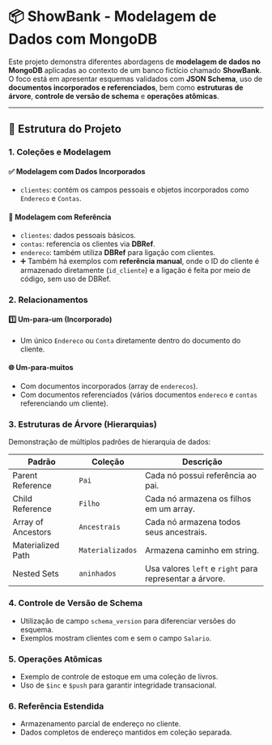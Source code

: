 # 📦 ShowBank - Modelagem de Dados com MongoDB

Este projeto demonstra diferentes abordagens de **modelagem de dados no MongoDB** aplicadas ao contexto de um banco fictício chamado **ShowBank**. O foco está em apresentar esquemas validados com **JSON Schema**, uso de **documentos incorporados e referenciados**, bem como **estruturas de árvore**, **controle de versão de schema** e **operações atômicas**.

---

## 📂 Estrutura do Projeto

### 1. **Coleções e Modelagem**

#### ✅ **Modelagem com Dados Incorporados**
- `clientes`: contém os campos pessoais e objetos incorporados como `Endereco` e `Contas`.

#### 🔗 **Modelagem com Referência**
- `clientes`: dados pessoais básicos.
- `contas`: referencia os clientes via **DBRef**.
- `endereco`: também utiliza **DBRef** para ligação com clientes.
- ➕ Também há exemplos com **referência manual**, onde o ID do cliente é armazenado diretamente (`id_cliente`) e a ligação é feita por meio de código, sem uso de DBRef.

### 2. **Relacionamentos**

#### 1️⃣ **Um-para-um (Incorporado)**
- Um único `Endereco` ou `Conta` diretamente dentro do documento do cliente.

#### 🌐 **Um-para-muitos**
- Com documentos incorporados (array de `enderecos`).
- Com documentos referenciados (vários documentos `endereco` e `contas` referenciando um cliente).

### 3. **Estruturas de Árvore (Hierarquias)**

Demonstração de múltiplos padrões de hierarquia de dados:

| Padrão               | Coleção         | Descrição                                               |
|----------------------|------------------|-----------------------------------------------------------|
| Parent Reference     | `Pai`            | Cada nó possui referência ao pai.                         |
| Child Reference      | `Filho`          | Cada nó armazena os filhos em um array.                  |
| Array of Ancestors   | `Ancestrais`     | Cada nó armazena todos seus ancestrais.                  |
| Materialized Path    | `Materializados` | Armazena caminho em string.                              |
| Nested Sets          | `aninhados`      | Usa valores `left` e `right` para representar a árvore.  |

### 4. **Controle de Versão de Schema**
- Utilização de campo `schema_version` para diferenciar versões do esquema.
- Exemplos mostram clientes com e sem o campo `Salario`.

### 5. **Operações Atômicas**
- Exemplo de controle de estoque em uma coleção de livros.
- Uso de `$inc` e `$push` para garantir integridade transacional.

### 6. **Referência Estendida**
- Armazenamento parcial de endereço no cliente.
- Dados completos de endereço mantidos em coleção separada.
